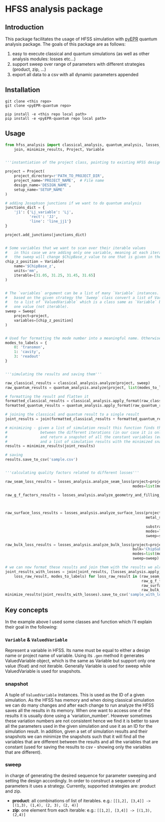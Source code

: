 # HFSS analysis package

## Introduction
This package facilitates the usage of HFSS simulation with [pyEPR](https://github.com/zlatko-minev/pyEPR) quantum analysis package. 
The goals of this package are as follows:
1. easy to execute classical and quantum simulations (as well as other analysis modules: losses etc...)
2. support sweep over range of parameters with different strategies (product, zip, ...)
3. export all data to a csv with all dynamic parameters appended  

## Installation
```commandline
git clone <this repo>
git clone <pyEPR-quantum repo>

pip install -e <this repo local path>
pip install -e <pyEPR-quantum repo local path>
```

## Usage
```python
from hfss_analysis import classical_analysis, quantum_analysis, losses_analysis, Sweep, \
    join, minimize_results, Project, Variable


'''instantiation of the project class, pointing to existing HFSS design and setup.'''

project = Project(
    project_directory=r'PATH_TO_PROJECT_DIR',
    project_name='PROJECT_NAME',  # File name
    design_name='DESIGN_NAME',
    setup_name='SETUP_NAME'
)

# adding Josephson junctions if we want to do quantum analysis
junctions_dict = {
    'j1': {'Lj_variable': 'Lj',
           'rect': 'JJ',
           'line': 'line_jj1'}
}

project.add_junctions(junctions_dict)


# Some variables that we want to scan over their iterable values
#   in this case we are adding only one variable, meaning at each iteration
#   the sweep will change $ChipBase_z value to one that is given in the iterable
chip_z_position = Variable(
    name='$ChipBase_z',
    units='mm',
    iterable=[31.05, 31.25, 31.45, 31.65]
)


# The `variables` argument can be a list of many `Variable` instances.
#   based on the given strategy the `Sweep` class convert a list of Variable
#   to a list of `ValuedVariable` which is a class same as `Variable` but contain only 
#   one value (not iterable).
sweep = Sweep(
    project=project,
    variables=[chip_z_position]
)


# Used for formatting the mode number into a meaningful name. Otherwise, the mode numbers will be used.
modes_to_labels = {
    0: 'transmon',
    1: 'cavity',
    3: 'readout'
}


'''simulating the results and saving them'''

raw_classical_results = classical_analysis.analyze(project, sweep)
raw_quantum_results = quantum_analysis.analyze(project, list(modes_to_labels.keys()), sweep)

# formatting the result and flatten it
formatted_classical_results = classical_analysis.apply_format(raw_classical_results, modes_to_labels)
formatted_quantum_results = quantum_analysis.apply_format(raw_quantum_results, modes_to_labels)

# joining the classical and quantum result to a single result
joint_results = join(formatted_classical_results + formatted_quantum_results)

# minimizing - given a list of simulation result this function finds the minimal set of changes
#               between the different iterations (in our case it is only the '$ChipBase_z' parameter)
#               and return a snapshot of all the constant variables (everything beside $ChipBase_z)
#               and a list of simulation results with the minimized snapshot
results = minimize_results(joint_results)

# saving
results.save_to_csv('sample.csv')


'''calculating quality factors related to different losses'''

raw_seam_loss_results = losses_analysis.analyze_seam_loss(project=project, seam_line='SeamLine',
                                                          modes=list(modes_to_labels.keys()), sweep=sweep)

raw_g_f_factors_results = losses_analysis.analyze_geometry_and_filling_factors(project=project,
                                                                               modes=list(modes_to_labels.keys()),
                                                                               sweep=sweep)

raw_surface_loss_results = losses_analysis.analyze_surface_loss(project=project,
                                                                metal_surfaces=['JJ', 'ROresonator',
                                                                                'TransmonPads'],
                                                                substrate='ChipSubstrate',
                                                                modes=list(modes_to_labels.keys()),
                                                                sweep=sweep)

raw_bulk_loss_results = losses_analysis.analyze_bulk_loss(project=project,
                                                          bulk='ChipSubstrate', loss_tangent=62e-9,
                                                          modes=list(modes_to_labels.keys()),
                                                          sweep=sweep)

# we can now format these results and join them with the results we already have
joint_results_with_losses = join(joint_results, [losses_analysis.apply_format(
    loss_raw_result, modes_to_labels) for loss_raw_result in (raw_seam_loss_results,
                                                              raw_g_f_factors_results,
                                                              raw_surface_loss_results,
                                                              raw_bulk_loss_results)])
minimize_results(joint_results_with_losses).save_to_csv('sample_with_losses.csv')
```

## Key concepts
In the example above I used some classes and function which i'll explain their goal in the following:
### `Variable` & `ValuedVariable`
Represent a variable in HFSS. Its name must be equal to either a design name or project name of variable.
Using its `.gen` method it generates ValuedVariable object, which is the same as Variable but support 
only one value (float) and not iterable. Generally Variable is used for sweep while ValuedVariable is used 
for snapshots.


### snapshot
A tuple of `ValuedVariable` instances. This is used as the ID of a given simulation. As the HFSS has memory and when
doing classical simulation we can do many changes and after each change to run analyze the HFSS saves all the results in
its memory. When one want to access one of the results it is usually done using a 'variation_number'. However sometimes
these variation numbers are not consistent hence we find it is better to save all the parameters used in the given
simulation and use it as an ID for the simulation result. In addition, given a set of simulation results and their
snapshots we can minimize the snapshots such that it will find all the variables that are different between the results
and all the variables that are constant (used for saving the results to csv - showing only the variables that are
different).

### sweep
in charge of generating the desired sequence for parameter sweeping and setting the design accordingly.
In order to construct a sequence of parameters it uses a strategy.
Currently, supported strategies are: product and zip.
- **product**: all combinations of list of iterables. e.g.: `[[1,2], [3,4]] -> [(1,3), (1,4), (2, 3), (2, 4)]`
- **zip**: one element from each iterable: e.g.: `[[1,2], [3,4]] -> [(1,3), (2,4)]`

